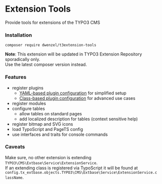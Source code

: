 # Extension Tools
Provide tools for extensions of the TYPO3 CMS

### Installation
```
composer require dwenzel/t3extension-tools
```
**Note**: This extension will be updated in TYPO3 Extension Repository sporadically only.  
Use the latest composer version instead.

### Features

* register plugins
  * [YAML-based plugin configuration](docs/PluginConfiguration.md) for simplified setup
  * [Class-based plugin configuration](docs/ClassBasedPluginConfiguration.md) for advanced use cases
* register modules
* configure tables
  * allow tables on standard pages
  * add localized description for tables (context sensitive help)
* register bitmap and SVG icons
* load TypoScript and PageTS config
* use interfaces and traits for console commands

### Caveats

Make sure, no other extension is extending `TYPO3\CMS\Extbase\Service\ExtensionService`.  
If an extending class is registered via TypoScript it will be found at 
`config.tx_extbase.objects.TYPO3\CMS\Extbase\Service\ExtensionService.className`.
